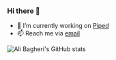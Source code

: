 <!--
**khodealib/khodealib** is a ✨ _special_ ✨ repository because its `README.md` (this file) appears on your GitHub profile.

Here are some ideas to get you started:

- 🔭 I’m currently working on ...
- 🌱 I’m currently learning ...
- 👯 I’m looking to collaborate on ...
- 🤔 I’m looking for help with ...
- 💬 Ask me about ...
- 📫 How to reach me: ...
- 😄 Pronouns: ...
- ⚡ Fun fact: ...
-->
### Hi there 👋 

- 🔭 I’m currently working on [Piped](https://github.com/khodealib/charity) 
- 📫 Reach me via [email](khodealib@gmail.com)


![Ali Bagheri's GitHub stats](https://github-readme-stats.vercel.app/api?username=khodealib&show_icons=true&theme=radical)

